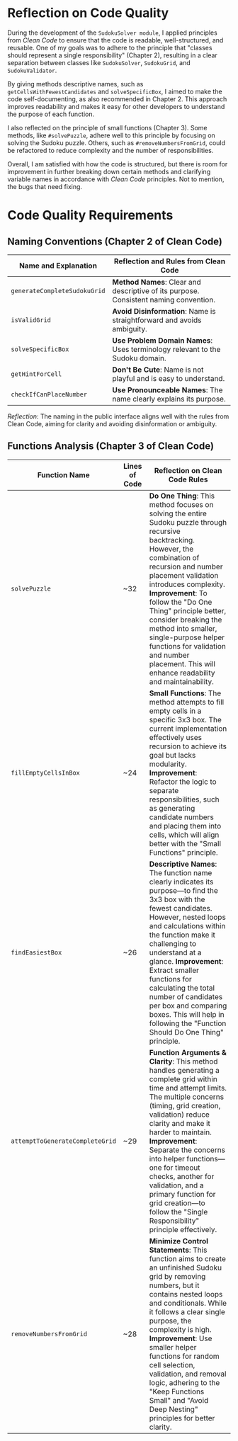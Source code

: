# Reflection on Code Quality

During the development of the `SudokuSolver module`, I applied principles from *Clean Code* to ensure that the code is readable, well-structured, and reusable. One of my goals was to adhere to the principle that "classes should represent a single responsibility" (Chapter 2), resulting in a clear separation between classes like `SudokuSolver`, `SudokuGrid`, and `SudokuValidator`.

By giving methods descriptive names, such as `getCellsWithFewestCandidates` and `solveSpecificBox`, I aimed to make the code self-documenting, as also recommended in Chapter 2. This approach improves readability and makes it easy for other developers to understand the purpose of each function.

I also reflected on the principle of small functions (Chapter 3). Some methods, like `#solvePuzzle`, adhere well to this principle by focusing on solving the Sudoku puzzle. Others, such as `#removeNumbersFromGrid`, could be refactored to reduce complexity and the number of responsibilities.

Overall, I am satisfied with how the code is structured, but there is room for improvement in further breaking down certain methods and clarifying variable names in accordance with *Clean Code* principles. Not to mention, the bugs that need fixing.


# Code Quality Requirements

## Naming Conventions (Chapter 2 of Clean Code)

| Name and Explanation               | Reflection and Rules from Clean Code                                                  |
|------------------------------------|---------------------------------------------------------------------------------------|
| `generateCompleteSudokuGrid`       | **Method Names**: Clear and descriptive of its purpose. Consistent naming convention. |
| `isValidGrid`                      | **Avoid Disinformation**: Name is straightforward and avoids ambiguity.               |
| `solveSpecificBox`                 | **Use Problem Domain Names**: Uses terminology relevant to the Sudoku domain.         |
| `getHintForCell`                   | **Don't Be Cute**: Name is not playful and is easy to understand.                     |
| `checkIfCanPlaceNumber`            | **Use Pronounceable Names**: The name clearly explains its purpose.                   |

*Reflection*: The naming in the public interface aligns well with the rules from Clean Code, aiming for clarity and avoiding disinformation or ambiguity.


## Functions Analysis (Chapter 3 of Clean Code)

| Function Name                  | Lines of Code | Reflection on Clean Code Rules                                                         |
|--------------------------------|---------------|----------------------------------------------------------------------------------------|
| `solvePuzzle`                  | ~32           | **Do One Thing**: This method focuses on solving the entire Sudoku puzzle through recursive backtracking. However, the combination of recursion and number placement validation introduces complexity. **Improvement**: To follow the "Do One Thing" principle better, consider breaking the method into smaller, single-purpose helper functions for validation and number placement. This will enhance readability and maintainability.  |
| `fillEmptyCellsInBox`          | ~24           | **Small Functions**: The method attempts to fill empty cells in a specific 3x3 box. The current implementation effectively uses recursion to achieve its goal but lacks modularity. **Improvement**: Refactor the logic to separate responsibilities, such as generating candidate numbers and placing them into cells, which will align better with the "Small Functions" principle. | |
| `findEasiestBox`               | ~26           | **Descriptive Names**: The function name clearly indicates its purpose—to find the 3x3 box with the fewest candidates. However, nested loops and calculations within the function make it challenging to understand at a glance. **Improvement**: Extract smaller functions for calculating the total number of candidates per box and comparing boxes. This will help in following the "Function Should Do One Thing" principle. |
| `attemptToGenerateCompleteGrid`| ~29           | **Function Arguments & Clarity**: This method handles generating a complete grid within time and attempt limits. The multiple concerns (timing, grid creation, validation) reduce clarity and make it harder to maintain. **Improvement**: Separate the concerns into helper functions—one for timeout checks, another for validation, and a primary function for grid creation—to follow the "Single Responsibility" principle effectively. |
| `removeNumbersFromGrid`        | ~28           | **Minimize Control Statements**: This function aims to create an unfinished Sudoku grid by removing numbers, but it contains nested loops and conditionals. While it follows a clear single purpose, the complexity is high. **Improvement**: Use smaller helper functions for random cell selection, validation, and removal logic, adhering to the "Keep Functions Small" and "Avoid Deep Nesting" principles for better clarity. |
